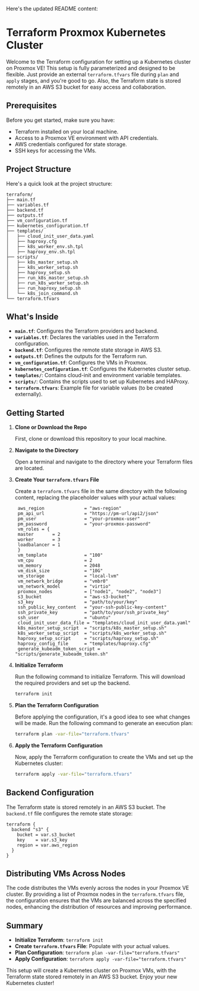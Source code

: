 Here's the updated README content:

# Terraform Proxmox Kubernetes Cluster

Welcome to the Terraform configuration for setting up a Kubernetes cluster on Proxmox VE! This setup is fully parameterized and designed to be flexible. Just provide an external `terraform.tfvars` file during `plan` and `apply` stages, and you're good to go. Also, the Terraform state is stored remotely in an AWS S3 bucket for easy access and collaboration.

## Prerequisites

Before you get started, make sure you have:

- Terraform installed on your local machine.
- Access to a Proxmox VE environment with API credentials.
- AWS credentials configured for state storage.
- SSH keys for accessing the VMs.

## Project Structure

Here's a quick look at the project structure:

```
terraform/
├── main.tf
├── variables.tf
├── backend.tf
├── outputs.tf
├── vm_configuration.tf
├── kubernetes_configuration.tf
├── templates/
│   ├── cloud_init_user_data.yaml
│   ├── haproxy.cfg
│   ├── k8s_worker_env.sh.tpl
│   ├── haproxy_env.sh.tpl
├── scripts/
│   ├── k8s_master_setup.sh
│   ├── k8s_worker_setup.sh
│   ├── haproxy_setup.sh
│   ├── run_k8s_master_setup.sh
│   ├── run_k8s_worker_setup.sh
│   ├── run_haproxy_setup.sh
│   └── k8s_join_command.sh
└── terraform.tfvars
```

## What's Inside

- **`main.tf`**: Configures the Terraform providers and backend.
- **`variables.tf`**: Declares the variables used in the Terraform configuration.
- **`backend.tf`**: Configures the remote state storage in AWS S3.
- **`outputs.tf`**: Defines the outputs for the Terraform run.
- **`vm_configuration.tf`**: Configures the VMs in Proxmox.
- **`kubernetes_configuration.tf`**: Configures the Kubernetes cluster setup.
- **`templates/`**: Contains cloud-init and environment variable templates.
- **`scripts/`**: Contains the scripts used to set up Kubernetes and HAProxy.
- **`terraform.tfvars`**: Example file for variable values (to be created externally).

## Getting Started

1. **Clone or Download the Repo**

   First, clone or download this repository to your local machine.

2. **Navigate to the Directory**

   Open a terminal and navigate to the directory where your Terraform files are located.

3. **Create Your `terraform.tfvars` File**

   Create a `terraform.tfvars` file in the same directory with the following content, replacing the placeholder values with your actual values:

   ```hcl
    aws_region               = "aws-region"
    pm_api_url               = "https://pm-url/api2/json"
    pm_user                  = "your-proxmox-user"
    pm_password              = "your-proxmox-password"
    vm_roles = {
    master       = 2
    worker       = 3
    loadbalancer = 1
    }
    vm_template              = "100"
    vm_cpu                   = 2
    vm_memory                = 2048
    vm_disk_size             = "10G"
    vm_storage               = "local-lvm"
    vm_network_bridge        = "vmbr0"
    vm_network_model         = "virtio"
    proxmox_nodes            = ["node1", "node2", "node3"]
    s3_bucket                = "aws-s3-bucket"
    s3_key                   = "path/to/your/key"
    ssh_public_key_content   = "your-ssh-public-key-content"
    ssh_private_key          = "path/to/your/ssh_private_key"
    ssh_user                 = "ubuntu"
    cloud_init_user_data_file = "templates/cloud_init_user_data.yaml"
    k8s_master_setup_script  = "scripts/k8s_master_setup.sh"
    k8s_worker_setup_script  = "scripts/k8s_worker_setup.sh"
    haproxy_setup_script     = "scripts/haproxy_setup.sh"
    haproxy_config_file      = "templates/haproxy.cfg"
    generate_kubeadm_token_script = "scripts/generate_kubeadm_token.sh"
   ```

4. **Initialize Terraform**

   Run the following command to initialize Terraform. This will download the required providers and set up the backend.

   ```sh
   terraform init
   ```

5. **Plan the Terraform Configuration**

   Before applying the configuration, it's a good idea to see what changes will be made. Run the following command to generate an execution plan:

   ```sh
   terraform plan -var-file="terraform.tfvars"
   ```

6. **Apply the Terraform Configuration**

   Now, apply the Terraform configuration to create the VMs and set up the Kubernetes cluster:

   ```sh
   terraform apply -var-file="terraform.tfvars"
   ```

## Backend Configuration

The Terraform state is stored remotely in an AWS S3 bucket. The `backend.tf` file configures the remote state storage:

```hcl
terraform {
  backend "s3" {
    bucket = var.s3_bucket
    key    = var.s3_key
    region = var.aws_region
  }
}
```

## Distributing VMs Across Nodes

The code distributes the VMs evenly across the nodes in your Proxmox VE cluster. By providing a list of Proxmox nodes in the `terraform.tfvars` file, the configuration ensures that the VMs are balanced across the specified nodes, enhancing the distribution of resources and improving performance.

## Summary

- **Initialize Terraform**: `terraform init`
- **Create `terraform.tfvars` File**: Populate with your actual values.
- **Plan Configuration**: `terraform plan -var-file="terraform.tfvars"`
- **Apply Configuration**: `terraform apply -var-file="terraform.tfvars"`

This setup will create a Kubernetes cluster on Proxmox VMs, with the Terraform state stored remotely in an AWS S3 bucket. Enjoy your new Kubernetes cluster!